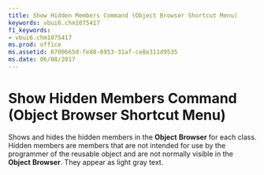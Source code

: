 ```yaml
---
title: Show Hidden Members Command (Object Browser Shortcut Menu)
keywords: vbui6.chm1075417
f1_keywords:
- vbui6.chm1075417
ms.prod: office
ms.assetid: 6700665d-fe88-6953-31af-ce8e311d9535
ms.date: 06/08/2017
---
```



# Show Hidden Members Command (Object Browser Shortcut Menu)

Shows and hides the hidden members in the  **Object** **Browser** for each class. Hidden members are members that are not intended for use by the programmer of the reusable object and are not normally visible in the **Object** **Browser**. They appear as light gray text.


